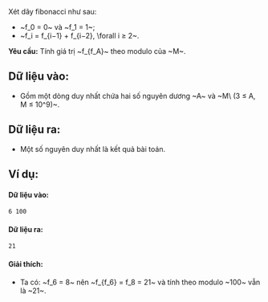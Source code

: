 Xét dãy fibonacci như sau:
- ~f_0 = 0~ và ~f_1 = 1~;
- ~f_i = f_{i−1} + f_{i−2}, \forall i ≥ 2~.

**Yêu cầu:** Tính giá trị ~f_{f_A}~ theo modulo của ~M~.

## Dữ liệu vào:
- Gồm một dòng duy nhất chứa hai số nguyên dương ~A~ và ~M\ (3 ≤ A, M ≤ 10^9)~.

## Dữ liệu ra:
- Một số nguyên duy nhất là kết quả bài toán.

## Ví dụ:
#### Dữ liệu vào:
```
6 100
```

#### Dữ liệu ra:
```
21
```

#### Giải thích:
- Ta có: ~f_6 = 8~ nên ~f_{f_6} = f_8 = 21~ và tính theo modulo ~100~ vẫn là ~21~.